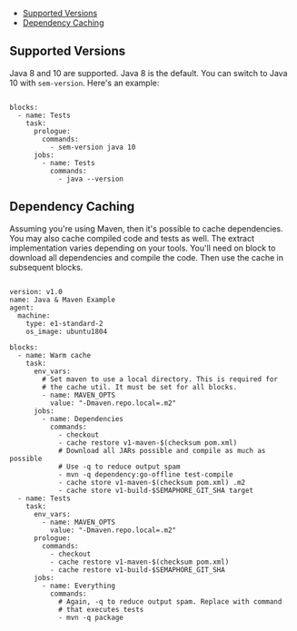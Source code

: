 * [Supported Versions](#supported-versions)
* [Dependency Caching](#dependency-caching)

## Supported Versions

Java 8 and 10 are supported. Java 8 is the default. You can switch to
Java 10 with `sem-version`. Here's an example:

<pre><code class="language-yaml">
blocks:
  - name: Tests
    task:
      prologue:
        commands:
          - sem-version java 10
      jobs:
        - name: Tests
          commands:
            - java --version
</code></pre>

## Dependency Caching

Assuming you're using Maven, then it's possible to cache dependencies.
You may also cache compiled code and tests as well. The extract
implementation varies depending on your tools. You'll need on block to
download all dependencies and compile the code. Then use the cache in
subsequent blocks.

<pre><code class="language-yaml">
version: v1.0
name: Java & Maven Example
agent:
  machine:
    type: e1-standard-2
    os_image: ubuntu1804

blocks:
  - name: Warm cache
    task:
      env_vars:
        # Set maven to use a local directory. This is required for
        # the cache util. It must be set for all blocks.
        - name: MAVEN_OPTS
          value: "-Dmaven.repo.local=.m2"
      jobs:
        - name: Dependencies
          commands:
            - checkout
            - cache restore v1-maven-$(checksum pom.xml)
            # Download all JARs possible and compile as much as possible
            # Use -q to reduce output spam
            - mvn -q dependency:go-offline test-compile
            - cache store v1-maven-$(checksum pom.xml) .m2
            - cache store v1-build-$SEMAPHORE_GIT_SHA target
  - name: Tests
    task:
      env_vars:
        - name: MAVEN_OPTS
          value: "-Dmaven.repo.local=.m2"
      prologue:
        commands:
          - checkout
          - cache restore v1-maven-$(checksum pom.xml)
          - cache restore v1-build-$SEMAPHORE_GIT_SHA
      jobs:
        - name: Everything
          commands:
            # Again, -q to reduce output spam. Replace with command
            # that executes tests
            - mvn -q package
</code></pre>
